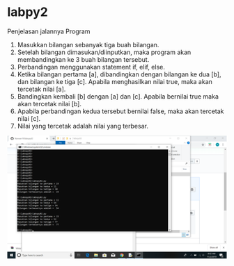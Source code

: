 # labpy2
Penjelasan jalannya Program
1. Masukkan bilangan sebanyak tiga buah bilangan.
2. Setelah bilangan dimasukan/diinputkan, maka program akan membandingkan ke 3 
   buah bilangan tersebut.
3. Perbandingan menggunakan statement if, elif, else.
4. Ketika bilangan pertama [a], dibandingkan dengan bilangan ke dua [b], 
   dan bilangan ke tiga [c]. Apabila menghasilkan nilai true, maka akan 
   tercetak nilai [a].
5. Bandingkan kembali [b] dengan [a] dan [c]. Apabila bernilai true maka 
   akan tercetak nilai [b].
6. Apabila perbandingan kedua tersebut bernilai false, maka akan 
   tercetak nilai [c].
7. Nilai yang tercetak adalah nilai yang terbesar.

![URL](Screenshot/Screenshot.Jpg)
